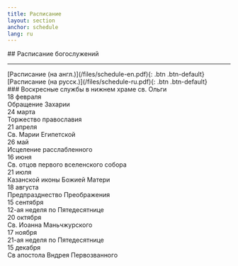 ```yaml
---
title: Расписание
layout: section
anchor: schedule
lang: ru
---
```

<div class="section-title center" markdown="1">
## Расписание богослужений

-----
</div>

<div class="row">
<div class="col-md-4 col-md-offset-2 text-center center" markdown="1">
[Расписание (на англ.)](/files/schedule-en.pdf){: .btn .btn-default}
</div>
<div class="col-md-4 col-md-offset-0 text-center center" markdown="1">
[Расписание (на русск.)](/files/schedule-ru.pdf){: .btn .btn-default}
</div>
</div>

<div class="row">
<div class="text-center center" markdown="1">
### Воскресные службы в нижнем храме св. Ольги
</div>
</div>

<div class="row">
<div class="col-sm-4 col-sm-offset-2 text-right">18 февраля</div><div class="col-sm-4 col-sm-offset-0 text-left">Обращение Захарии</div>
</div>

<div class="row">
<div class="col-sm-4 col-sm-offset-2 text-right">24 марта</div><div class="col-sm-4 col-sm-offset-0 text-left">Торжество православия</div>
</div>

<div class="row">
<div class="col-sm-4 col-sm-offset-2 text-right">21 апреля</div><div class="col-sm-4 col-sm-offset-0 text-left">Св. Марии Египетской</div>
</div>

<div class="row">
<div class="col-sm-4 col-sm-offset-2 text-right">26 май</div><div class="col-sm-4 col-sm-offset-0 text-left">Исцеление расслабленного</div>
</div>

<div class="row">
<div class="col-sm-4 col-sm-offset-2 text-right">16 июня</div><div class="col-sm-4 col-sm-offset-0 text-left">Св. отцов первого вселенского собора</div>
</div>

<div class="row">
<div class="col-sm-4 col-sm-offset-2 text-right">21 июля</div><div class="col-sm-4 col-sm-offset-0 text-left">Казанской иконы Божией Матери</div>
</div>

<div class="row">
<div class="col-sm-4 col-sm-offset-2 text-right">18 августа</div><div class="col-sm-4 col-sm-offset-0 text-left">Предпразднество Преображения</div>
</div>

<div class="row">
<div class="col-sm-4 col-sm-offset-2 text-right">15 сентября</div><div class="col-sm-4 col-sm-offset-0 text-left">12-ая неделя по Пятедесятнице</div>
</div>

<div class="row">
<div class="col-sm-4 col-sm-offset-2 text-right">20 октября</div><div class="col-sm-4 col-sm-offset-0 text-left">Св. Иоанна Маньчжурского</div>
</div>

<div class="row">
<div class="col-sm-4 col-sm-offset-2 text-right">17 ноября</div><div class="col-sm-4 col-sm-offset-0 text-left">21-ая неделя по Пятедесятнице</div>
</div>

<div class="row">
<div class="col-sm-4 col-sm-offset-2 text-right">15 декабря</div><div class="col-sm-4 col-sm-offset-0 text-left">Св апостола Вндрея Первозванного</div>
</div>

